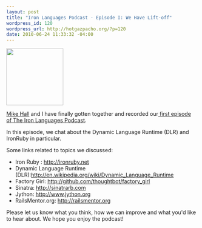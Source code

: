 ```yaml
--- 
layout: post
title: "Iron Languages Podcast - Episode I: We Have Lift-off"
wordpress_id: 120
wordpress_url: http://hotgazpacho.org/?p=120
date: 2010-06-24 11:33:32 -04:00
---
```

<a href="http://ww.ironlanguages.net/"><img class="alignleft" title="The Iron Languages Podcast" src="http://hotgazpacho.org/wp-content/uploads/2010/07/Fe.png" alt="" width="150" height="150" /></a>

<a href="http://www.just3ws.com">Mike Hall</a> and I have finally gotten together and recorded our<a href="http://ironlanguages.posterous.com/episode-i-we-have-lift-off"> first episode of The Iron Languages Podcast</a>.

In this episode, we chat about the Dynamic Language Runtime (DLR) and IronRuby in particular.

Some links related to topics we discussed:
<ul>
	<li>Iron Ruby : <a href="http://ironruby.net/" target="_blank">http://ironruby.net</a></li>
	<li>Dynamic Language Runtime (DLR):<a href="http://en.wikipedia.org/wiki/Dynamic_Language_Runtime" target="_blank">http://en.wikipedia.org/wiki/Dynamic_Language_Runtime</a></li>
	<li>Factory Girl: <a href="http://github.com/thoughtbot/factory_girl" target="_blank">http://github.com/thoughtbot/factory_girl</a></li>
	<li>Sinatra: <a href="http://sinatrarb.com/" target="_blank">http://sinatrarb.com</a></li>
	<li>Jython: <a href="http://www.jython.org/" target="_blank">http://www.jython.org</a></li>
	<li>RailsMentor.org: <a href="http://railsmentor.org/" target="_blank">http://railsmentor.org</a></li>
</ul>
Please let us know what you think, how we can improve and what you'd like to hear about. We hope you enjoy the podcast!
